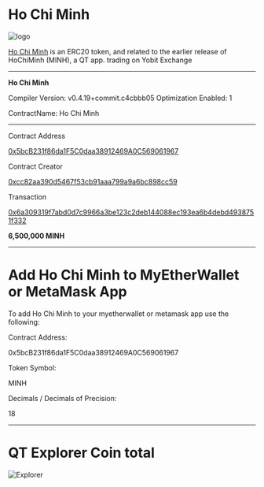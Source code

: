 # Ho Chi Minh

![logo](http://explorer.vietminh.info:3001/images/logo.png)

[Ho Chi Minh](https://etherscan.io/token/0x5bcB231f86da1F5C0daa38912469A0C569061967) is an ERC20 token, and related to the earlier release of HoChiMinh (MINH), a QT app. trading on Yobit Exchange

-----

**Ho Chi Minh**

Compiler Version: v0.4.19+commit.c4cbbb05 Optimization Enabled: 1

ContractName: Ho Chi Minh

-----

Contract Address

[0x5bcB231f86da1F5C0daa38912469A0C569061967](https://etherscan.io/address/0x5bcB231f86da1F5C0daa38912469A0C569061967)

Contract Creator

[0xcc82aa390d5467f53cb91aaa799a9a6bc898cc59](https://etherscan.io/address/0xcc82aa390d5467f53cb91aaa799a9a6bc898cc59)

Transaction

[0x6a309319f7abd0d7c9966a3be123c2deb144088ec193ea6b4debd4938751f332](https://etherscan.io/tx/0x6a309319f7abd0d7c9966a3be123c2deb144088ec193ea6b4debd4938751f332)

**6,500,000 MINH**

----

# Add Ho Chi Minh to MyEtherWallet or MetaMask App

To add Ho Chi Minh to your myetherwallet or metamask app use the following:

Contract Address: 

0x5bcB231f86da1F5C0daa38912469A0C569061967

Token Symbol: 

MINH

Decimals / Decimals of Precision: 

18

-----

# QT Explorer Coin total

![Explorer](https://cdn.pbrd.co/images/HbgbTsa.png)


